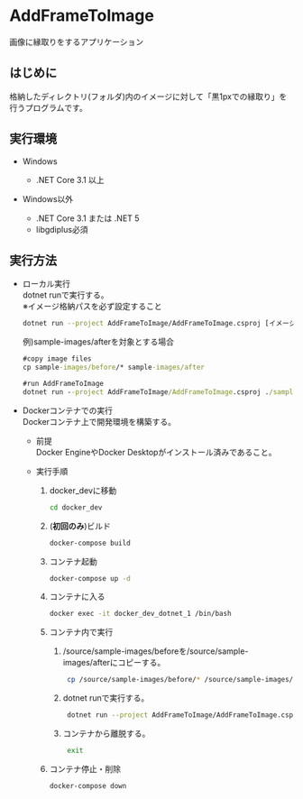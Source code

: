 # AddFrameToImage
画像に縁取りをするアプリケーション

## はじめに
格納したディレクトリ(フォルダ)内のイメージに対して「黒1pxでの縁取り」を行うプログラムです。

## 実行環境
* Windows
  * .NET Core 3.1 以上

* Windows以外
  * .NET Core 3.1 または .NET 5
  * libgdiplus必須


## 実行方法
* ローカル実行  
    dotnet runで実行する。  
    ※イメージ格納パスを必ず設定すること  
    ```sh
    dotnet run --project AddFrameToImage/AddFrameToImage.csproj [イメージを格納したディレクトリ(フォルダ)パス]
    ```  
    例)sample-images/afterを対象とする場合  
    ```bat
    #copy image files
    cp sample-images/before/* sample-images/after

    #run AddFrameToImage
    dotnet run --project AddFrameToImage/AddFrameToImage.csproj ./sample-images/after
    ```


* Dockerコンテナでの実行  
    Dockerコンテナ上で開発環境を構築する。  
   * 前提  
     Docker EngineやDocker Desktopがインストール済みであること。

   * 実行手順  
        1. docker_devに移動  
            ```sh
            cd docker_dev
            ```

        1. (**初回のみ**)ビルド  
            ```sh
            docker-compose build
            ```

        1. コンテナ起動  
            ```sh
            docker-compose up -d
            ```

        1. コンテナに入る  
            ```sh
            docker exec -it docker_dev_dotnet_1 /bin/bash
            ```

        1. コンテナ内で実行 
            1. /source/sample-images/beforeを/source/sample-images/afterにコピーする。
                ```sh
                 cp /source/sample-images/before/* /source/sample-images/after
                ```

            1. dotnet runで実行する。
                ```sh
                 dotnet run --project AddFrameToImage/AddFrameToImage.csproj /source/sample-images/after
                ```

            1. コンテナから離脱する。
                ```sh
                 exit
                ```

        1. コンテナ停止・削除  
            ```sh
            docker-compose down
            ```